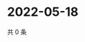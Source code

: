 # 2022-05-18

共 0 条

<!-- BEGIN WEIBO -->
<!-- 最后更新时间 Wed May 18 2022 17:17:11 GMT+0800 (China Standard Time) -->

<!-- END WEIBO -->
